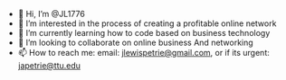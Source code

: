 - 👋 Hi, I’m @JL1776
- 👀 I’m interested in the process of creating a profitable online network
- 🌱 I’m currently learning how to code based on business technology
- 💞️ I’m looking to collaborate on online business And networking
- 📫 How to reach me: email: jlewispetrie@gmail.com, or if its urgent: japetrie@ttu.edu

<!---
JL1776/JL1776 is a ✨ special ✨ repository because its `README.md` (this file) appears on your GitHub profile.
You can click the Preview link to take a look at your changes.
--->
